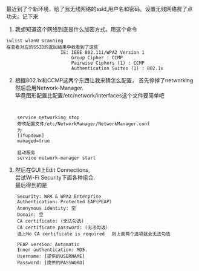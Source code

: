 最近到了个新环境，给了我无线网络的ssid,用户名和密码。设置无线网络费了点功夫。记下来

1. 我想知道这个网络到底是什么加密方式。用这个命令  
````
iwlist wlan0 scanning
在查看对应的SSID的返回结果中我看到了这些
                    IE: IEEE 802.11i/WPA2 Version 1
                        Group Cipher : CCMP
                        Pairwise Ciphers (1) : CCMP
                        Authentication Suites (1) : 802.1x
````
2. 根据802.1x和CCMP这两个东西让我来猜怎么配置， 
首先停掉了networking  
然后启用Network-Manager.  
毕竟图形配置比配置/etc/network/interfaces这个文件要简单吧  
````


    service networking stop
    修改配置文件/etc/NetworkManager/NetworkManager.conf
    为
    [ifupdown]
    managed=true

    启动服务
    service network-manager start
````
3. 然后在GUI上Edit Connections,  
尝试Wi-Fi Security下面各种组合.  
最后得到的是  
````
    Security: WPA & WPA2 Enterprise
    Authentication: Protected EAP(PEAP)
    Anonymous identity: 空
    Domain: 空
    CA certificate: (无法勾选)
    CA certificate password: (无法勾选）
    选上No CA certificate is required 　则上面两个选项就会无法勾选

    PEAP version: Automatic
    Inner authentication: MD5.
    Username: [提供的USERNAME]
    Password: [提供的PASSWORD]
````

